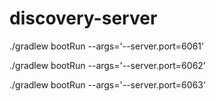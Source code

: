 # discovery-server

./gradlew bootRun --args='--server.port=6061'

./gradlew bootRun --args='--server.port=6062'

./gradlew bootRun --args='--server.port=6063'
